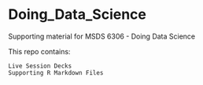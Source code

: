 # Doing_Data_Science
Supporting material for MSDS 6306 - Doing Data Science  

This repo contains:  
    
    Live Session Decks
    Supporting R Markdown Files

